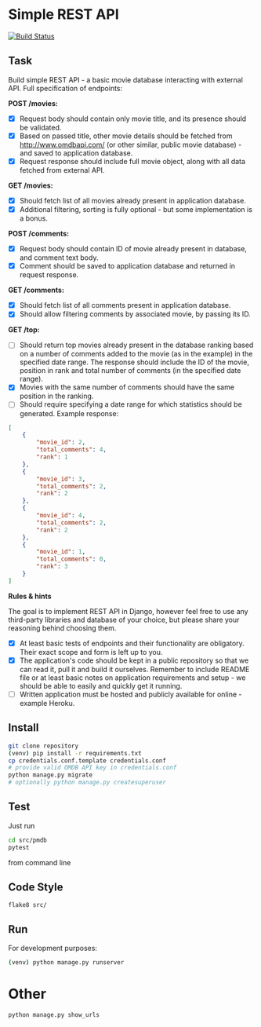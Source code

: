 # Simple REST API

[![Build Status](https://travis-ci.org/filipgorczynski/simple-rest-api.svg?branch=master)](https://travis-ci.org/filipgorczynski/simple-rest-api)

## Task

Build simple REST API - a basic movie database interacting with external API.
Full specification of endpoints:

**POST /movies:**

- [X] Request body should contain only movie title, and its presence should be validated.
- [X] Based on passed title, other movie details should be fetched from http://www.omdbapi.com/
      (or other similar, public movie database) - and saved to application database.
- [X] Request response should include full movie object, along with all data fetched from external API.

**GET /movies:**

- [X] Should fetch list of all movies already present in application database.
- [X] Additional filtering, sorting is fully optional - but some implementation is a bonus.

**POST /comments:**

- [X] Request body should contain ID of movie already present in database, and comment text body.
- [X] Comment should be saved to application database and returned in request response.

**GET /comments:**

- [X] Should fetch list of all comments present in application database.
- [X] Should allow filtering comments by associated movie, by passing its ID.

**GET /top:**

- [ ] Should return top movies already present in the database ranking
      based on a number of comments added to the movie (as in the example) in the specified
      date range. The response should include the ID of the movie, position in rank and total
      number of comments (in the specified date range).
- [X] Movies with the same number of comments should have the same position in the ranking.
- [ ] Should require specifying a date range for which statistics should be generated.
Example response:

```json
[
    {
        "movie_id": 2,
        "total_comments": 4,
        "rank": 1
    },
    {
        "movie_id": 3,
        "total_comments": 2,
        "rank": 2
    },
    {
        "movie_id": 4,
        "total_comments": 2,
        "rank": 2
    },
    {
        "movie_id": 1,
        "total_comments": 0,
        "rank": 3
    }
]
```

**Rules & hints**

The goal is to implement REST API in Django, however feel free to use any third-party libraries and database
of your choice, but please share your reasoning behind choosing them.
- [X] At least basic tests of endpoints and their functionality are obligatory.
      Their exact scope and form is left up to you.
- [X] The application's code should be kept in a public repository so that we can read it, pull it and build
      it ourselves. Remember to include README file or at least basic notes on application requirements
      and setup - we should be able to easily and quickly get it running.
- [ ] Written application must be hosted and publicly available for online - example Heroku.

## Install
```bash
git clone repository
(venv) pip install -r requirements.txt
cp credentials.conf.template credentials.conf
# provide valid OMDB API key in credentials.conf
python manage.py migrate
# optionally python manage.py createsuperuser
```

## Test
Just run
```bash
cd src/pmdb
pytest
```
from command line

## Code Style
```
flake8 src/
```

## Run
For development purposes:
```bash
(venv) python manage.py runserver
```

# Other

```
python manage.py show_urls
```
